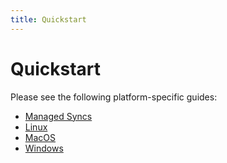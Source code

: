 ```yaml
---
title: Quickstart
---
```


<!-- This is a placeholder page so that HEAD requests to /docs/overview return 200, not 404 -->

# Quickstart

Please see the following platform-specific guides:

- [Managed Syncs](/docs/quickstart/managed)
- [Linux](/docs/quickstart/linux)
- [MacOS](/docs/quickstart/macos)
- [Windows](/docs/quickstart/windows)
